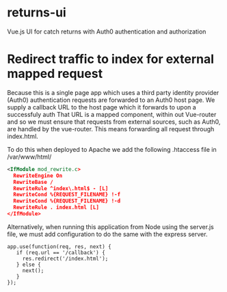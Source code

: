 # returns-ui
Vue.js UI for catch returns with Auth0 authentication and authorization

# Redirect traffic to index for external mapped request
 Because this is a single page app which uses a third party identity provider (Auth0) authentication requests are
 forwarded to an Auth0 host page. We supply a callback URL to the host page which it forwards to upon a successfuly auth
 That URL is a mapped component, within out Vue-router and so we must ensure that requests from external sources, such
 as Auth0, are handled by the vue-router. This means forwarding all request through index.html.

 To do this when deployed to Apache we add the following .htaccess file in /var/www/html/

```xml
<IfModule mod_rewrite.c>
  RewriteEngine On
  RewriteBase /
  RewriteRule ^index\.html$ - [L]
  RewriteCond %{REQUEST_FILENAME} !-f
  RewriteCond %{REQUEST_FILENAME} !-d
  RewriteRule . index.html [L]
</IfModule>
```

Alternatively, when running this application from Node using the server.js file, we must add configuration to do the same
 with the express server.

 ```
app.use(function(req, res, next) {
    if (req.url == '/callback') {
      res.redirect('/index.html');
    } else {
      next();
    }
});
 ```


